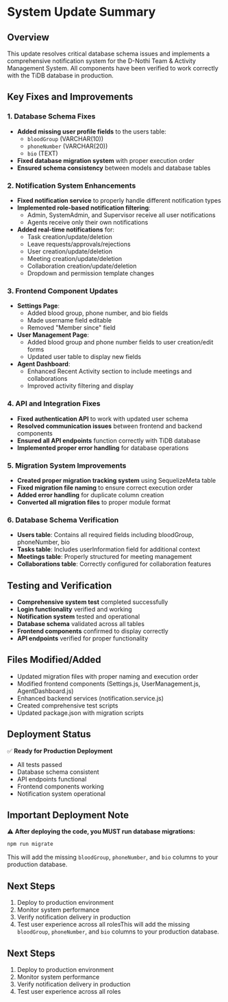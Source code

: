 # System Update Summary

## Overview
This update resolves critical database schema issues and implements a comprehensive notification system for the D-Nothi Team & Activity Management System. All components have been verified to work correctly with the TiDB database in production.

## Key Fixes and Improvements

### 1. Database Schema Fixes
- **Added missing user profile fields** to the users table:
  - `bloodGroup` (VARCHAR(10))
  - `phoneNumber` (VARCHAR(20))
  - `bio` (TEXT)
- **Fixed database migration system** with proper execution order
- **Ensured schema consistency** between models and database tables

### 2. Notification System Enhancements
- **Fixed notification service** to properly handle different notification types
- **Implemented role-based notification filtering**:
  - Admin, SystemAdmin, and Supervisor receive all user notifications
  - Agents receive only their own notifications
- **Added real-time notifications** for:
  - Task creation/update/deletion
  - Leave requests/approvals/rejections
  - User creation/update/deletion
  - Meeting creation/update/deletion
  - Collaboration creation/update/deletion
  - Dropdown and permission template changes

### 3. Frontend Component Updates
- **Settings Page**:
  - Added blood group, phone number, and bio fields
  - Made username field editable
  - Removed "Member since" field
- **User Management Page**:
  - Added blood group and phone number fields to user creation/edit forms
  - Updated user table to display new fields
- **Agent Dashboard**:
  - Enhanced Recent Activity section to include meetings and collaborations
  - Improved activity filtering and display

### 4. API and Integration Fixes
- **Fixed authentication API** to work with updated user schema
- **Resolved communication issues** between frontend and backend components
- **Ensured all API endpoints** function correctly with TiDB database
- **Implemented proper error handling** for database operations

### 5. Migration System Improvements
- **Created proper migration tracking system** using SequelizeMeta table
- **Fixed migration file naming** to ensure correct execution order
- **Added error handling** for duplicate column creation
- **Converted all migration files** to proper module format

### 6. Database Schema Verification
- **Users table**: Contains all required fields including bloodGroup, phoneNumber, bio
- **Tasks table**: Includes userInformation field for additional context
- **Meetings table**: Properly structured for meeting management
- **Collaborations table**: Correctly configured for collaboration features

## Testing and Verification
- **Comprehensive system test** completed successfully
- **Login functionality** verified and working
- **Notification system** tested and operational
- **Database schema** validated across all tables
- **Frontend components** confirmed to display correctly
- **API endpoints** verified for proper functionality

## Files Modified/Added
- Updated migration files with proper naming and execution order
- Modified frontend components (Settings.js, UserManagement.js, AgentDashboard.js)
- Enhanced backend services (notification.service.js)
- Created comprehensive test scripts
- Updated package.json with migration scripts

## Deployment Status
✅ **Ready for Production Deployment**
- All tests passed
- Database schema consistent
- API endpoints functional
- Frontend components working
- Notification system operational

## Important Deployment Note
⚠️ **After deploying the code, you MUST run database migrations:**
```bash
npm run migrate
```
This will add the missing `bloodGroup`, `phoneNumber`, and `bio` columns to your production database.

## Next Steps
1. Deploy to production environment
2. Monitor system performance
3. Verify notification delivery in production
4. Test user experience across all rolesThis will add the missing `bloodGroup`, `phoneNumber`, and `bio` columns to your production database.

## Next Steps
1. Deploy to production environment
2. Monitor system performance
3. Verify notification delivery in production
4. Test user experience across all roles